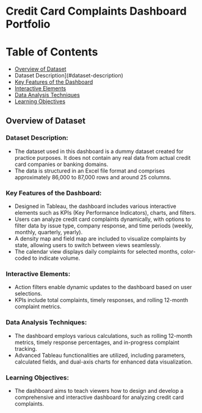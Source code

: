 # Credit Card Complaints Dashboard Portfolio

# Table of Contents
- [Overview of Dataset](#overview-of-dataset)
- Dataset Description](#dataset-description)
- [Key Features of the Dashboard](#key-features-of-the-dashboard)
- [Interactive Elements](#interactive-elements)
- [Data Analysis Techniques](#data-analysis-techniques)
- [Learning Objectives](#learning-objectives)

## Overview of Dataset

### Dataset Description:
- The dataset used in this dashboard is a dummy dataset created for practice purposes. It does not contain any real data from actual credit card companies or banking domains.
- The data is structured in an Excel file format and comprises approximately 86,000 to 87,000 rows and around 25 columns.

### Key Features of the Dashboard:
- Designed in Tableau, the dashboard includes various interactive elements such as KPIs (Key Performance Indicators), charts, and filters.
- Users can analyze credit card complaints dynamically, with options to filter data by issue type, company response, and time periods (weekly, monthly, quarterly, yearly).
- A density map and field map are included to visualize complaints by state, allowing users to switch between views seamlessly.
- The calendar view displays daily complaints for selected months, color-coded to indicate volume.

### Interactive Elements:
- Action filters enable dynamic updates to the dashboard based on user selections.
- KPIs include total complaints, timely responses, and rolling 12-month complaint metrics.

### Data Analysis Techniques:
- The dashboard employs various calculations, such as rolling 12-month metrics, timely response percentages, and in-progress complaint tracking.
- Advanced Tableau functionalities are utilized, including parameters, calculated fields, and dual-axis charts for enhanced data visualization.

### Learning Objectives:
- The dashboard aims to teach viewers how to design and develop a comprehensive and interactive dashboard for analyzing credit card complaints.
